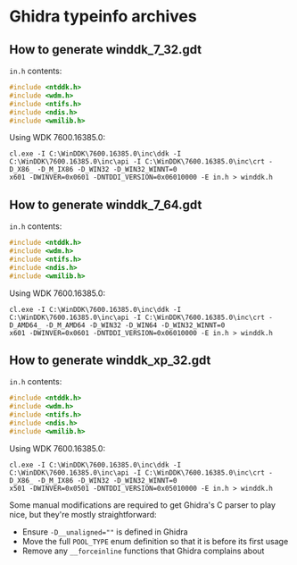 # Ghidra typeinfo archives

## How to generate winddk_7_32.gdt

`in.h` contents:

```cpp
#include <ntddk.h>
#include <wdm.h>
#include <ntifs.h>
#include <ndis.h>
#include <wmilib.h>
```

Using WDK 7600.16385.0:

```batch
cl.exe -I C:\WinDDK\7600.16385.0\inc\ddk -I C:\WinDDK\7600.16385.0\inc\api -I C:\WinDDK\7600.16385.0\inc\crt -D_X86_ -D_M_IX86 -D_WIN32 -D_WIN32_WINNT=0
x601 -DWINVER=0x0601 -DNTDDI_VERSION=0x06010000 -E in.h > winddk.h
```

## How to generate winddk_7_64.gdt

`in.h` contents:

```cpp
#include <ntddk.h>
#include <wdm.h>
#include <ntifs.h>
#include <ndis.h>
#include <wmilib.h>
```

Using WDK 7600.16385.0:

```batch
cl.exe -I C:\WinDDK\7600.16385.0\inc\ddk -I C:\WinDDK\7600.16385.0\inc\api -I C:\WinDDK\7600.16385.0\inc\crt -D_AMD64_ -D_M_AMD64 -D_WIN32 -D_WIN64 -D_WIN32_WINNT=0
x601 -DWINVER=0x0601 -DNTDDI_VERSION=0x06010000 -E in.h > winddk.h
```

## How to generate winddk_xp_32.gdt

`in.h` contents:

```cpp
#include <ntddk.h>
#include <wdm.h>
#include <ntifs.h>
#include <ndis.h>
#include <wmilib.h>
```

Using WDK 7600.16385.0:

```batch
cl.exe -I C:\WinDDK\7600.16385.0\inc\ddk -I C:\WinDDK\7600.16385.0\inc\api -I C:\WinDDK\7600.16385.0\inc\crt -D_X86_ -D_M_IX86 -D_WIN32 -D_WIN32_WINNT=0
x501 -DWINVER=0x0501 -DNTDDI_VERSION=0x05010000 -E in.h > winddk.h
```

Some manual modifications are required to get Ghidra's
C parser to play nice, but they're mostly straightforward:

- Ensure `-D__unaligned=""` is defined in Ghidra
- Move the full `POOL_TYPE` enum definition so that it is before its first usage
- Remove any `__forceinline` functions that Ghidra complains about
  
